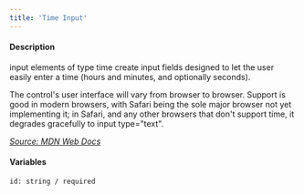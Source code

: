 ```yaml
---
title: 'Time Input'
---
```

#### Description
input elements of type time create input fields designed to let the user easily enter a time (hours and minutes, and optionally seconds).

The control's user interface will vary from browser to browser. Support is good in modern browsers, with Safari being the sole major browser not yet implementing it; in Safari, and any other browsers that don't support time, it degrades gracefully to input type="text".

*[Source: MDN Web Docs](https://developer.mozilla.org/en-US/docs/Web/HTML/Element/input/time)*

#### Variables
~~~
id: string / required
~~~

